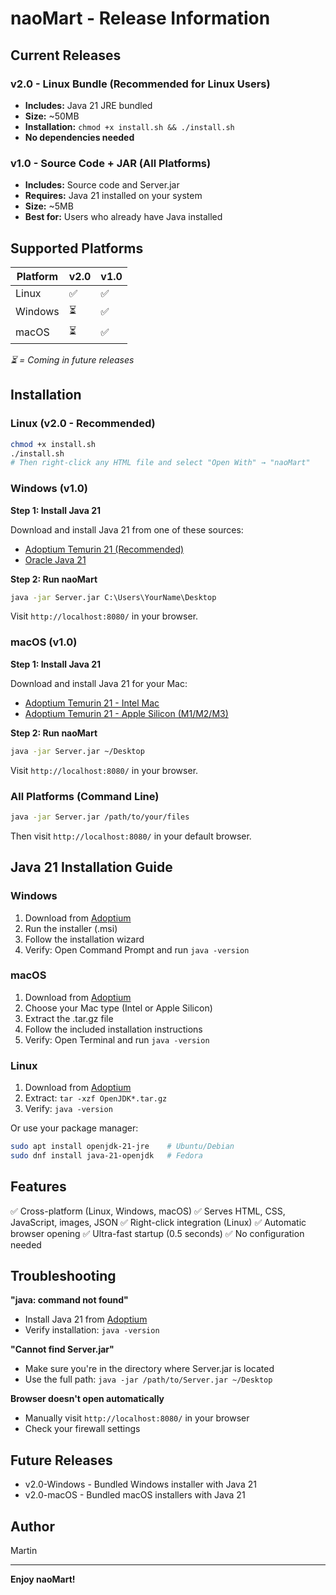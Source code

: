 # naoMart - Release Information

## Current Releases

### v2.0 - Linux Bundle (Recommended for Linux Users)
- **Includes:** Java 21 JRE bundled
- **Size:** ~50MB
- **Installation:** `chmod +x install.sh && ./install.sh`
- **No dependencies needed**

### v1.0 - Source Code + JAR (All Platforms)
- **Includes:** Source code and Server.jar
- **Requires:** Java 21 installed on your system
- **Size:** ~5MB
- **Best for:** Users who already have Java installed

## Supported Platforms

| Platform | v2.0 | v1.0 |
|----------|------|------|
| Linux    | ✅   | ✅   |
| Windows  | ⏳   | ✅   |
| macOS    | ⏳   | ✅   |

*⏳ = Coming in future releases*

## Installation

### Linux (v2.0 - Recommended)
```bash
chmod +x install.sh
./install.sh
# Then right-click any HTML file and select "Open With" → "naoMart"
```

### Windows (v1.0)
**Step 1: Install Java 21**

Download and install Java 21 from one of these sources:
- [Adoptium Temurin 21 (Recommended)](https://adoptium.net/temurin/releases/?version=21)
- [Oracle Java 21](https://www.oracle.com/java/technologies/downloads/#java21)

**Step 2: Run naoMart**
```cmd
java -jar Server.jar C:\Users\YourName\Desktop
```

Visit `http://localhost:8080/` in your browser.

### macOS (v1.0)

**Step 1: Install Java 21**

Download and install Java 21 for your Mac:
- [Adoptium Temurin 21 - Intel Mac](https://adoptium.net/temurin/releases/?version=21&os=mac&arch=x64)
- [Adoptium Temurin 21 - Apple Silicon (M1/M2/M3)](https://adoptium.net/temurin/releases/?version=21&os=mac&arch=aarch64)

**Step 2: Run naoMart**
```bash
java -jar Server.jar ~/Desktop
```

Visit `http://localhost:8080/` in your browser.

### All Platforms (Command Line)

```bash
java -jar Server.jar /path/to/your/files
```

Then visit `http://localhost:8080/` in your default browser.

## Java 21 Installation Guide

### Windows
1. Download from [Adoptium](https://adoptium.net/temurin/releases/?version=21)
2. Run the installer (.msi)
3. Follow the installation wizard
4. Verify: Open Command Prompt and run `java -version`

### macOS
1. Download from [Adoptium](https://adoptium.net/temurin/releases/?version=21)
2. Choose your Mac type (Intel or Apple Silicon)
3. Extract the .tar.gz file
4. Follow the included installation instructions
5. Verify: Open Terminal and run `java -version`

### Linux
1. Download from [Adoptium](https://adoptium.net/temurin/releases/?version=21)
2. Extract: `tar -xzf OpenJDK*.tar.gz`
3. Verify: `java -version`

Or use your package manager:
```bash
sudo apt install openjdk-21-jre    # Ubuntu/Debian
sudo dnf install java-21-openjdk   # Fedora
```

## Features

✅ Cross-platform (Linux, Windows, macOS)
✅ Serves HTML, CSS, JavaScript, images, JSON
✅ Right-click integration (Linux)
✅ Automatic browser opening
✅ Ultra-fast startup (0.5 seconds)
✅ No configuration needed

## Troubleshooting

**"java: command not found"**
- Install Java 21 from [Adoptium](https://adoptium.net/temurin/releases/?version=21)
- Verify installation: `java -version`

**"Cannot find Server.jar"**
- Make sure you're in the directory where Server.jar is located
- Use the full path: `java -jar /path/to/Server.jar ~/Desktop`

**Browser doesn't open automatically**
- Manually visit `http://localhost:8080/` in your browser
- Check your firewall settings

## Future Releases

- v2.0-Windows - Bundled Windows installer with Java 21
- v2.0-macOS - Bundled macOS installers with Java 21

## Author

Martin

---

**Enjoy naoMart!**
